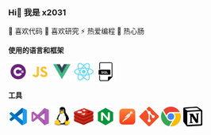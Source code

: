 ### Hi👋 我是 x2031

  🔭 喜欢代码
  🌱 喜欢研究
  ⚡ 热爱编程
  💬 热心肠

**使用的语言和框架**

<code><img height="40" src="icon/ln1.png" alt="C#" title="C#"></code>
<code><img height="40" src="icon/ln2.png" alt=".Net" title=".Ner"></code>
<code><img height="40" src="icon/ln3.png" alt="Js" title="Js"></code>
<code><img height="40" src="icon/ln4.png" alt="Vue" title="Vue"></code>
<code><img height="40" src="icon/ln5.png" alt="React" title="React"></code>

**工具**

<code><img height="40" src="icon/tool1.png" alt="VSCode" title="VSCode"></code>
<code><img height="40" src="icon/tool2.png" alt="VS2022" title="VS2022"></code>
<code><img height="40" src="icon/tool3.png" alt="Linux" title="Linux"></code>
<code><img height="40" src="icon/tool4.png" alt="Redis" title="Redis"></code>
<code><img height="40" src="icon/tool5.png" alt="Nginx" title="Nginx"></code>
<code><img height="40" src="icon/tool6.png" alt="Postman" title="Postman"></code>
<code><img height="40" src="icon/tool7.png" alt="Git" title="Git"></code>
<code><img height="40" src="icon/tool8.png" alt="Chrome" title="Chrome"></code>
<code><img height="40" src="icon/tool9.png" alt="Notion" title="Notion"></code>
